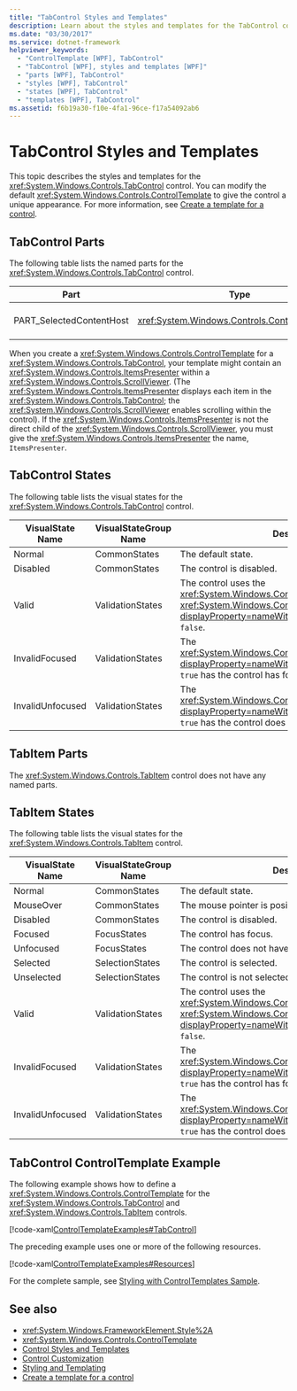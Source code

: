 ```yaml
---
title: "TabControl Styles and Templates"
description: Learn about the styles and templates for the TabControl control allowing you to modify the default ControlTemplate to give the control a unique appearance.
ms.date: "03/30/2017"
ms.service: dotnet-framework
helpviewer_keywords: 
  - "ControlTemplate [WPF], TabControl"
  - "TabControl [WPF], styles and templates [WPF]"
  - "parts [WPF], TabControl"
  - "styles [WPF], TabControl"
  - "states [WPF], TabControl"
  - "templates [WPF], TabControl"
ms.assetid: f6b19a30-f10e-4fa1-96ce-f17a54092ab6
---
```

# TabControl Styles and Templates

This topic describes the styles and templates for the <xref:System.Windows.Controls.TabControl> control. You can modify the default <xref:System.Windows.Controls.ControlTemplate> to give the control a unique appearance. For more information, see [Create a template for a control](how-to-create-apply-template.md).

## TabControl Parts

The following table lists the named parts for the <xref:System.Windows.Controls.TabControl> control.

|Part|Type|Description|
|-|-|-|
|PART_SelectedContentHost|<xref:System.Windows.Controls.ContentPresenter>|The object that shows the content of the currently selected <xref:System.Windows.Controls.TabItem>.|

When you create a <xref:System.Windows.Controls.ControlTemplate> for a <xref:System.Windows.Controls.TabControl>, your template might contain an <xref:System.Windows.Controls.ItemsPresenter> within a <xref:System.Windows.Controls.ScrollViewer>. (The <xref:System.Windows.Controls.ItemsPresenter> displays each item in the <xref:System.Windows.Controls.TabControl>; the <xref:System.Windows.Controls.ScrollViewer> enables scrolling within the control).  If the <xref:System.Windows.Controls.ItemsPresenter> is not the direct child of the <xref:System.Windows.Controls.ScrollViewer>, you must give the <xref:System.Windows.Controls.ItemsPresenter> the name, `ItemsPresenter`.

## TabControl States

The following table lists the visual states for the <xref:System.Windows.Controls.TabControl> control.

|VisualState Name|VisualStateGroup Name|Description|
|----------------------|---------------------------|-----------------|
|Normal|CommonStates|The default state.|
|Disabled|CommonStates|The control is disabled.|
|Valid|ValidationStates|The control uses the <xref:System.Windows.Controls.Validation> class and the <xref:System.Windows.Controls.Validation.HasError%2A?displayProperty=nameWithType> attached property is `false`.|
|InvalidFocused|ValidationStates|The <xref:System.Windows.Controls.Validation.HasError%2A?displayProperty=nameWithType> attached property is `true` has the control has focus.|
|InvalidUnfocused|ValidationStates|The <xref:System.Windows.Controls.Validation.HasError%2A?displayProperty=nameWithType> attached property is `true` has the control does not have focus.|

## TabItem Parts

The <xref:System.Windows.Controls.TabItem> control does not have any named parts.

## TabItem States

The following table lists the visual states for the <xref:System.Windows.Controls.TabItem> control.

|VisualState Name|VisualStateGroup Name|Description|
|----------------------|---------------------------|-----------------|
|Normal|CommonStates|The default state.|
|MouseOver|CommonStates|The mouse pointer is positioned over the control.|
|Disabled|CommonStates|The control is disabled.|
|Focused|FocusStates|The control has focus.|
|Unfocused|FocusStates|The control does not have focus.|
|Selected|SelectionStates|The control is selected.|
|Unselected|SelectionStates|The control is not selected.|
|Valid|ValidationStates|The control uses the <xref:System.Windows.Controls.Validation> class and the <xref:System.Windows.Controls.Validation.HasError%2A?displayProperty=nameWithType> attached property is `false`.|
|InvalidFocused|ValidationStates|The <xref:System.Windows.Controls.Validation.HasError%2A?displayProperty=nameWithType> attached property is `true` has the control has focus.|
|InvalidUnfocused|ValidationStates|The <xref:System.Windows.Controls.Validation.HasError%2A?displayProperty=nameWithType> attached property is `true` has the control does not have focus.|

## TabControl ControlTemplate Example

The following example shows how to define a <xref:System.Windows.Controls.ControlTemplate> for the <xref:System.Windows.Controls.TabControl> and <xref:System.Windows.Controls.TabItem> controls.

[!code-xaml[ControlTemplateExamples#TabControl](~/samples/snippets/csharp/VS_Snippets_Wpf/ControlTemplateExamples/CS/resources/tabcontrol.xaml#tabcontrol)]

The preceding example uses one or more of the following resources.

[!code-xaml[ControlTemplateExamples#Resources](~/samples/snippets/csharp/VS_Snippets_Wpf/ControlTemplateExamples/CS/resources/shared.xaml#resources)]

For the complete sample, see [Styling with ControlTemplates Sample](https://github.com/Microsoft/WPF-Samples/tree/master/Styles%20&%20Templates/IntroToStylingAndTemplating).

## See also

- <xref:System.Windows.FrameworkElement.Style%2A>
- <xref:System.Windows.Controls.ControlTemplate>
- [Control Styles and Templates](control-styles-and-templates.md)
- [Control Customization](control-customization.md)
- [Styling and Templating](styles-templates-overview.md)
- [Create a template for a control](how-to-create-apply-template.md)
